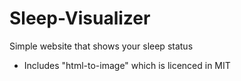 # Sleep-Visualizer
 Simple website that shows your sleep status

* Includes "html-to-image" which is licenced in MIT
